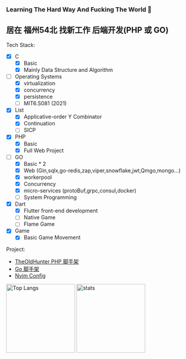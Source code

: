 ### Learning The Hard Way And Fucking The World 👋

## 居在 福州54北 找新工作 后端开发(PHP 或 GO)

Tech Stack:
- [x] C
  - [x] Basic
  - [x] Mainly Data Structure and Algorithm
- [ ] Operating Systems
  - [x] virtualization
  - [x] concurrency
  - [x] persistence
  - [ ] MIT6.S081 (2021)
- [x] List
  - [x] Applicative-order Y Combinator
  - [x] Continuation
  - [ ] SICP
- [x] PHP
  - [x] Basic
  - [x] Full Web Project
- [ ] GO
  - [x] Basic * 2
  - [x] Web (Gin,sqlx,go-redis,zap,viper,snowflake,jwt,Qmgo,mongo...)
  - [x] workerpool
  - [x] Concurrency
  - [x] micro-services (protoBuf,grpc,consul,docker)
  - [ ] System Programming
- [x] Dart
  - [x] Flutter front-end development
  - [ ] Native Game
  - [ ] Flame Game
- [x] Game
  - [x] Basic Game Movement
     
Project:
  - [TheOldHunter PHP 脚手架](https://github.com/paranoidxc/TheOldHunter)
  - [Go 脚手架](https://github.com/paranoidxc/go-web-init)
  - [Nvim Config](https://github.com/paranoidxc/nvim-config)


<img src="https://github-readme-stats.vercel.app/api/top-langs/?username=paranoidxc&layout=compact&langs_count=8&role=OWNER,COLLABORATOR" alt="Top Langs" height="185px"/> <img src="https://github-readme-stats.vercel.app/api?username=paranoidxc&count_private=true&show_icons=true&include_all_commits=true&role=OWNER,ORGANIZATION_MEMBER,COLLABORATOR" alt="stats" height="185px">

<!--
**paranoidxc/paranoidxc** is a ✨ _special_ ✨ repository because its `README.md` (this file) appears on your GitHub profile.

Here are some ideas to get you started:

- 🔭 I’m currently working on ...
- 🌱 I’m currently learning ...
- 👯 I’m looking to collaborate on ...
- 🤔 I’m looking for help with ...
- 💬 Ask me about ...
- 📫 How to reach me: ...
- 😄 Pronouns: ...
- ⚡ Fun fact: ...
-->
